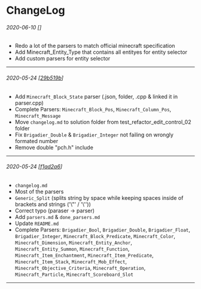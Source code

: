 # ChangeLog


###### 2020-06-10 [[](https://github.com/danijel1023/MC_Command_IDE/commit/)]

 - Redo a lot of the parsers to match official minecraft specification
 - Add Minecraft_Entity_Type that contains all entityes for entity selector
 - Add custom parsers for entity selector

---


###### 2020-05-24 [[29b519b](https://github.com/danijel1023/MC_Command_IDE/commit/29b519b58cbdf406d97e1cf12ad75b7653f9d5fa)]

- Add `Minecraft_Block_State` parser (.json, folder, .cpp & linked it in parser.cpp)
- Complete Parsers:
`Minecraft_Block_Pos`,
`Minecraft_Column_Pos`,
`Minecraft_Message`
- Move `changelog.md` to solution folder from test_refactor_edit_control_02 folder
- Fix `Brigadier_Double` & `Brigadier_Integer` not failing on wrongly formated number
- Remove double "pch.h" include
---


###### 2020-05-24 [[f1ad2a6](https://github.com/danijel1023/MC_Command_IDE/commit/f1ad2a6314dbb9636bb5440dc8b9c514c67689e4)]

- `changelog.md`
- Most of the parsers
- `Generic_Split` (splits string by space while keeping spaces inside of brackets and strings ('\\"' / '\\''))
- Correct typo (paraser -> parser)
- Add `parsers.md` & `done_parsers.md`
- Update `README.md`
- Complete Parsers:
`Brigadier_Bool`,
`Brigadier_Double`,
`Brigadier_Float`,
`Brigadier_Integer`,
`Minecraft_Block_Predicate`,
`Minecraft_Color`,
`Minecraft_Dimension`,
`Minecraft_Entity_Anchor`,
`Minecraft_Entity_Summon`,
`Minecraft_Function`,
`Minecraft_Item_Enchantment`,
`Minecraft_Item_Predicate`,
`Minecraft_Item_Stack`,
`Minecraft_Mob_Effect`,
`Minecraft_Objective_Criteria`,
`Minecraft_Operation`,
`Minecraft_Particle`,
`Minecraft_Scoreboard_Slot`
---




